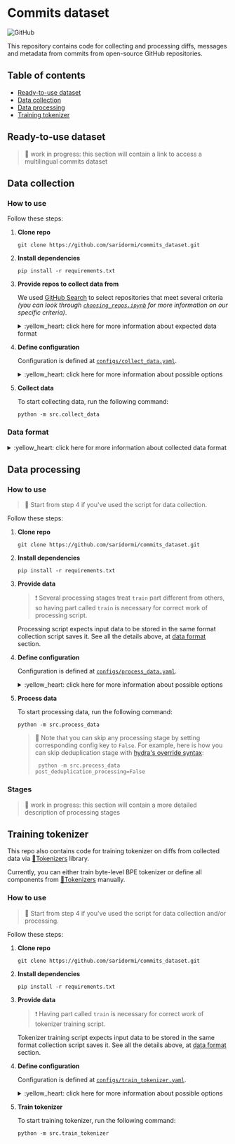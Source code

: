 # Commits dataset

![GitHub](https://img.shields.io/github/license/saridormi/commits_dataset?style=for-the-badge)

This repository contains code for collecting and processing diffs, messages and metadata from commits from open-source GitHub repositories.

## Table of contents
- [Ready-to-use dataset](#ready-to-use-dataset)
- [Data collection](#data-collection)
- [Data processing](#data-processing)
- [Training tokenizer](#training-tokenizer)

## Ready-to-use dataset 

> :star2: work in progress: this section will contain a link to access a multilingual commits dataset

## Data collection

### How to use

Follow these steps:

1. **Clone repo**
    ```
    git clone https://github.com/saridormi/commits_dataset.git
    ```

2. **Install dependencies**

   ```
   pip install -r requirements.txt
   ``` 

3. **Provide repos to collect data from**

    We used [GitHub Search](https://arxiv.org/abs/2103.04682) to select repositories that meet several criteria *(you can look through [`choosing_repos.ipynb`](notebooks/choosing_repos.ipynb) for more information on our specific criteria)*.

    <details>
    <summary>:yellow_heart: click here for more information about expected data format</summary>
   
    > :exclamation: Repositories are pre-split on parts *(in our case, train/val/test)*.
    > 
    > It doesn't matter for collection script, but having part called `train` is **necessary for correct work of processing script**.
   
    The script expects data to be stored in the following way:

   ```
         ├── ...  # data directory
         │   ├── part_1
         │   │    ├── repo_1.json
         │   │    ├── ...
         │   │    └── repo_n.json
         │   ├── ...
         │   └── part_k
         └── ...
   ```

   Information about each repo is stored in its own json file and should include the following keys:
   - `"repo"`: full repository name
   - `"url"`: repository URL
   - `"hashes"`: hashes of specific commits; only these commits are collected
   
   An example:

   ```
      {
       'repo': 'saridormi/commits_dataset',
       'url': 'https://github.com/saridormi/commits_dataset.git',
       'hashes': ['a7fb3b64184f0af5b08285cce14b9139baa94049']
      }
   ```
   </details>

5. **Define configuration**

      Configuration is defined at [`configs/collect_data.yaml`](configs/collect_data.yaml).

      <details>
      <summary>:yellow_heart: click here for more information about possible options</summary>
   
      Basically, config looks like that:

      ```
      data_format: ...
      n_workers: ...
      org_repo_sep: ...
   
      repo_processor:
         chunksize: ...
   
      pydriller_kwargs:
        ...
   
      paths: ...
          temp_clone_dir: ...
          input_dir: ...
          output_dir: ...
      ```

      * `data_format`: format to use for reading & writing data; currently, only `jsonl` is supported
      * `n_workers`: # of threads for data collection
      * `org_repo_sep`: smth to replace `/` in `"org/repo"`      

      * `repo_processor`
        * `chunksize`: # of examples in single data chunk (large files are processed in chunks)

      * `pydriller_kwargs`:
      
        All keyword arguments under this key are passed to PyDriller's `RepositoryMining`. 
      See [PyDriller documentation](https://pydriller.readthedocs.io/en/1.15/reference.html#pydriller.repository_mining.RepositoryMining) for more information.
      
      * `paths`:
      
        Paths are moved to separate key to convert them all to absolute paths via hydra.
        * `temp_clone_dir`: directory remote repos will be cloned to
        * `input_dir`: directory to read data about repos from
        * `output_dir`: directory to save gathered data to
        </details>

6. **Collect data**

    To start collecting data, run the following command:
    ```
    python -m src.collect_data
    ```

### Data format

<details>
   <summary>:yellow_heart: click here for more information about collected data format</summary>
     
   Currently, data is saved in JSON Lines format. Information about each commit includes the following keys:

   - `"author"`: commit author (name, email)
   - `"date"`: commit timestamp (in format `"%d.%m.%Y %H:%M:%S"`)
   - `"hash"`: commit hash
   - `"message"`: commit message
   - `"mods"`: list of files modifications in commit
     - Each modification is a dictionary itself and includes the following keys:
       - `"change_type"`: one of `"ADD"`, `"COPY"`, `"RENAME"`, `"DELETE"`, `"MODIFY"` or `"UNKNOWN"`
       - `"old_path"`: old path to file
       - `"new_path"`: new path to file
       - `"diff"`: file diff
   - `"repo"`: full repository name
   
   [An example:](https://github.com/saridormi/commits_dataset/commit/a7fb3b64184f0af5b08285cce14b9139baa94049)

   ```
   {
     'author': ['Aleksandra Eliseeva', 'xxx@email.com'],
     'date': '05.07.2021 15:10:07',
     'hash': 'a7fb3b64184f0af5b08285cce14b9139baa94049',
     'message': 'Add license badge to readme',
     'mods': [{'change_type': 'MODIFY',
               'diff': '@@ -1,6 +1,6 @@\n'
                       ' # Commits dataset\n'
                       ' \n'
                       '-> :heavy_exclamation_mark: **TODO:** license\n'
                       '+![GitHub](https://img.shields.io/github/license/saridormi/commits_dataset?style=for-the-badge)\n'
               'new_path': 'README.md',
               'old_path': 'README.md'}],
     'repo': 'saridormi/commits_dataset'
   }
   ```

   First, commits from each repo are saved to its own file and zipped, so folder structure looks like this:
 
   ```
      ├── ...  # output folder
      │   ├── part_1
      │   │    ├── repo_1.jsonl.gz
      │   │    ├── ...
      │   │    └── repo_n.jsonl.gz
      │   ├── ...
      │   └── part_k
      └── ...
   ```

   At the end commits from each part are united to single files, so folder structure looks like this:
   ```
      ├── ...  # output folder
      │   ├── part_1.jsonl
      │   ├── ...
      │   └── part_k.jsonl
      └── ...
   ```

   Currently, script doesn't remove the former version, you should do it manually if you don't need raw data.
</details>

## Data processing

### How to use

> :star2: Start from step 4 if you've used the script for data collection.

Follow these steps:

1. **Clone repo**
    ```
    git clone https://github.com/saridormi/commits_dataset.git
    ```

2. **Install dependencies**

   ```
   pip install -r requirements.txt
   ```

3. **Provide data**

    > :exclamation: Several processing stages treat `train` part different from others,
    so having part called `train` is necessary for correct work of processing script.
   
    Processing script expects input data to be stored in the same format collection script saves it. See all the details above,
    at [data format](#data-format) section.

4. **Define configuration**

    Configuration is defined at [`configs/process_data.yaml`](configs/process_data.yaml).

    <details>
      <summary>:yellow_heart: click here for more information about possible options</summary>
      
      Basically, config looks like that:

      ```
      data_format: ...
      line_sep: ...
   
      parts:
         ...
   
      outliers_processor:
         args: ...
         ...
   
      message_processor:
         args: ...
         ...
   
      diff_processor:
         args: ...
         ...
   
      pre_deduplication_processor:
         args: ...
         ...
   
      post_deduplication_processor:
         args: ...
         ...
   
      metadata_processor:
         args: ...
         ...
   
      paths:
         input_dir: ...
         tokens_percentile_dir: ...
         deduplication_dir: ...
         metadata_dir: ...
      ```
   
      * `data_format`: String, format to use for reading & writing data; currently, only `jsonl` is supported.
      * `line_sep`: String, will be used as line separator.
      * `parts`: List of strings, dataset parts.
      * `paths`:
      
        Paths are moved to separate key to convert them all to absolute paths via hydra.
        * `input_dir`: Directory to read data from.
        * `tokens_percentile_dir`: Directory to save percentiles for # tokens.
        * `deduplication_dir`: Directory to save clone search results.
        * `metadata_dir`: Directory to read/save metadata about authors, licenses, etc.

      Every processor has `args` subkey for the same keyword arguments:
      * `chunksize`: Number of examples in single data chunk (large files are processed in chunks) (optional, default value is 1000).
      * `n_workers`: Number of workers for data processing (optional, default value is 1 => sequential).
   
      Some processors also accept specific keywords arguments:
      * `outliers_processor`:
        * `lower_percentile`: Percentile of # tokens to use as lower bound (should be in (0, 1) range).
        * `upper_percentile`: Percentile of # tokens to use as upper bound (should be in (0, 1) range).
        * `diff_upper_bound`: Constant upper bound for # tokens in diffs (optional).
      * `message_processor`:
        * `replace_patterns`: True to replace unwanted patterns in messages with special tokens, False to just delete them. 
      * `post_deduplication_processor`:
        * `only_full_inner_clones`: True to drop clones both in terms of diffs and in terms of messages, False to drop clones either in terms of diffs or in terms of messages.
        * `only_train_inner_clones`: True to drop inner clones (clones within the same dataset part) only for train, False to do it for all dataset parts.
        * `only_train_outer_clones`: True to drop outer clones (clones between different dataset parts) only for train, False to do it for all dataset parts.
        * `identical_clones`: True to use logic for 100% clones, False to use logic for similar clones.
   </details>
    
5. **Process data**

    To start processing data, run the following command:

    ```
    python -m src.process_data
    ```

    > :star2: Note that you can skip any processing stage by setting corresponding config key to `False`. 
    For example, here is how you can skip deduplication stage with [hydra's override syntax](https://hydra.cc/docs/advanced/override_grammar/basic/):
    > ```
    >  python -m src.process_data post_deduplication_processing=False
    >  ```

### Stages

> :star2: work in progress: this section will contain a more detailed description of processing stages

## Training tokenizer

This repo also contains code for training tokenizer on diffs from collected data
via [🤗Tokenizers](https://huggingface.co/tokenizers/) library. 

Currently, you can either train byte-level BPE tokenizer
or define all components from [🤗Tokenizers](https://huggingface.co/tokenizers/) manually.

### How to use

> :star2: Start from step 4 if you've used the script for data collection and/or processing.

Follow these steps:

1. **Clone repo**
    ```
    git clone https://github.com/saridormi/commits_dataset.git
    ```

2. **Install dependencies**

   ```
   pip install -r requirements.txt
   ```

3. **Provide data**

    > :exclamation: Having part called `train` is necessary for correct work of tokenizer training script.

    Tokenizer training script expects input data to be stored in the same format collection script saves it. See all the details above,
    at [data format](#data-format) section.

4. **Define configuration**

   Configuration is defined at [`configs/train_tokenizer.yaml`](configs/train_tokenizer.yaml).   

    <details>
      <summary>:yellow_heart: click here for more information about possible options</summary>
      
      Basically, config looks like that:

      ```
      data_format: ...
      line_sep: ...
      msg_tokens: ...

      diff_extractor:
        chunksize: ...
        n_workers: ...
        n_train_examples: ...
   
      tokenizer:
         configuration: ...
         byte_level: 
            tokenizer: ...
            train: ...
         custom:
           tokenizer: ...
           normalizer: ...
           pre_tokenizer: ...
           decoder: ...
           trainer: ...
   
      paths:
        input_dir: ...
        tokenizer_dir: ...
      ```
   
      * `data_format`: String, format to use for reading & writing data; currently, only `jsonl` is supported.
      * `line_sep`: String, will be used as line separator.
      * `msg_tokens`: True to add special tokens to replace unwanted patterns to tokenizer, False otherwise.
      
      * `diff_extractor`
   
        This class is used to extract given number of diffs from train part of dataset. It accepts the following arguments:
        * `chunksize`: Number of examples in single data chunk (large files are processed in chunks) (optional, default value is 1000).
        * `n_workers`: Number of workers for data processing (optional, default value is 1 => sequential).
        * `n_train_examples`: A number of examples from train to use for tokenizer training (optional, if this key is empty or not present, all examples will be used).        

      * `tokenizer`:
        * `configuration`: Tokenizer configuration to use. Currently, `byte_level` and `custom` are supported.
        * `byte_level`:

           [ByteLevelBPETokenizer from 🤗Tokenizers](https://github.com/huggingface/tokenizers/blob/v0.12.0/bindings/python/py_src/tokenizers/implementations/byte_level_bpe.py) will be used.
           * `tokenizer`: All arguments are passed to [ByteLevelBPETokenizer](https://github.com/huggingface/tokenizers/blob/v0.12.0/bindings/python/py_src/tokenizers/implementations/byte_level_bpe.py) class.
           * `train`: All arguments are passed to `train` method of  [ByteLevelBPETokenizer](https://github.com/huggingface/tokenizers/blob/v0.12.0/bindings/python/py_src/tokenizers/implementations/byte_level_bpe.py).
         * `custom`: 
           
           Define all tokenizer components from [🤗Tokenizers](https://huggingface.co/docs/tokenizers/components): normalizer, pre_tokenizer, tokenizer, normalizer, decoder.
           Hydra's instantiate semantic is used.
      * `paths`:
      
          Paths are moved to separate key to convert them to absolute paths via hydra.
          * `input_dir`: Directory to read data from.
          * `tokenizer_dir`: Directory to save tokenizer to.
   </details>

6. **Train tokenizer**

    To start training tokenizer, run the following command:

    ```
    python -m src.train_tokenizer
    ```
